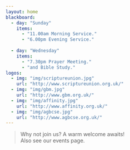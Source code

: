 ```yaml
---
layout: home
blackboard:
  - day: "Sunday"
    items:
      - "11.00am Morning Service."
      - "6.00pm Evening Service."
      
  - day: "Wednesday"
    items:
      - "7.30pm Prayer Meeting."
      - "and Bible Study."
logos:
  - img: "img/scriptureunion.jpg"
    url: "http://www.scriptureunion.org.uk/"
  - img: "img/gbm.jpg"
    url: "http://www.gbm.org.uk/"
  - img: "img/affinity.jpg"
    url: "http://www.affinity.org.uk/"
  - img: "img/agbcse.jpg"
    url: "http://www.agbcse.org.uk/"
---
```


> Why not join us? A warm welcome awaits!  
Also see our events page.
